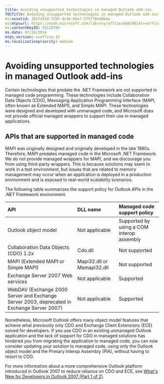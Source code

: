 ```yaml
---
title: Avoiding unsupported technologies in managed Outlook add-ins
TOCTitle: Avoiding unsupported technologies in managed Outlook add-ins
ms:assetid: 365fd319-725f-4c4b-b6e7-575f78ed8bda
ms:mtpsurl: https://msdn.microsoft.com/library/office/bb610014(v=office.15)
ms:contentKeyID: 55119789
ms.date: 07/24/2014
mtps_version: v=office.15
ms.localizationpriority: medium
---
```


# Avoiding unsupported technologies in managed Outlook add-ins

Certain technologies that predate the .NET Framework are not supported in managed code programming. These technologies include Collaboration Data Objects (CDO), Messaging Application Programming Interface (MAPI, often known as Extended MAPI), and Simple MAPI. These technologies were designed and developed with unmanaged code, and Microsoft does not provide official managed wrappers to support their use in managed applications. 

## APIs that are supported in managed code

MAPI was originally designed and originally developed in the late 1980s. Therefore, MAPI predates managed code in the Microsoft .NET Framework. We do not provide managed wrappers for MAPI, and we discourage you from using third-party wrappers. This is because solutions may seem to work in a test environment, but issues that are related to memory management may occur when an application is deployed in a production environment and is exposed to real-world scalability scenarios.

The following table summarizes the support policy for Outlook APIs in the .NET Framework environment.

| API                                    |	DLL name	    | Managed code support policy |
| :--------------------------------------| :--------------| :---------------------------|
| Outlook object model	                 | Not applicable	| Supported by using a COM interop assembly |
| Collaboration Data Objects (CDO) 1.2x	 | Cdo.dll	      | Not supported |
| MAPI (Extended MAPI or Simple MAPI)    | Mapi32.dll or Msmapi32.dll	| Not supported |
| Exchange Server 2007 Web services	     | Not applicable	| Supported |
| WebDAV (Exchange 2000 Server and Exchange Server 2003, deprecated in Exchange Server 2007) | Not applicable	| Supported |

Nonetheless, Microsoft Outlook offers many object model features that achieve what previously only CDO and Exchange Client Extensions (ECE) solved for developers. If you use CDO in an existing unmanaged Outlook application and the lack of support for CDO in managed solutions has hindered you from migrating the application to managed code, you can now consider updating your solution to managed code, using only the Outlook object model and the Primary Interop Assembly (PIA), without having to resort to CDO. 

For more information about a more comprehensive Outlook platform introduced in Outlook 2007 to reduce reliance on CDO and ECE, see [What's New for Developers in Outlook 2007 (Part 1 of 2)](https://learn.microsoft.com/en-us/previous-versions/office/developer/office-2007/bb226711(v=office.12)).
